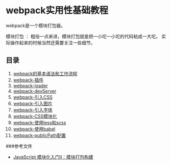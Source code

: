 
# webpack实用性基础教程

webpack是一个模块打包器。

模块打包 ： 粗俗一点来讲，模块打包就是把一小坨一小坨的代码粘成一大坨。
实际操作起来的时候当然还需要关注一些细节。

## 目录

 1. [webpack的基本语法和工作流程](webpack的基本语法和工作流程.md)
 2. [webpack-插件](webpack-插件.md)
 3. [webpack-loader](webpack-loader.md)
 4. [webpack-devServer](webpack-devServer.md)
 5. [webpack-引入CSS](引入CSS.md)
 5. [webpack-引入图片](引用图片.md)
 6. [webpack-引入字体](引入字体.md)
 7. [webpack-CSS模块化](CSS模块化.md)
 8. [webpack-使用less和scss](使用less和scss.md)
 9. [webpack-使用babel](使用babel.md)
 10. [webpack-publicPath配置](webpack-publicPath.md)



###参考文件
- [JavaScript 模块化入门Ⅱ：模块打包构建](http://blog.csdn.net/baidu_28312631/article/details/52823530)
